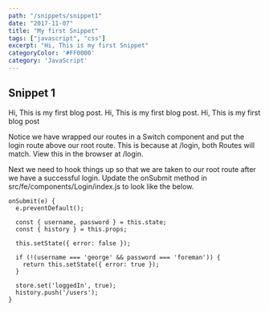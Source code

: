 ```yaml
---
path: "/snippets/snippet1"
date: "2017-11-07"
title: "My first Snippet"
tags: ["javascript", "css"]
excerpt: "Hi, This is my first Snippet"
categoryColor: '#FF0000'
category: 'JavaScript'
---
```


## Snippet 1

Hi, This is my first blog post. Hi, This is my first blog post. Hi, This is my first blog post

Notice we have wrapped our routes in a Switch component and put the login route above our root route. This is because at /login, both Routes will match. View this in the browser at /login.

Next we need to hook things up so that we are taken to our root route after we have a successful login. Update the onSubmit method in src/fe/components/Login/index.js to look like the below.

```
onSubmit(e) {
  e.preventDefault();

  const { username, password } = this.state;
  const { history } = this.props;

  this.setState({ error: false });

  if (!(username === 'george' && password === 'foreman')) {
    return this.setState({ error: true });
  }

  store.set('loggedIn', true);
  history.push('/users');
}
```
